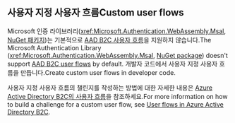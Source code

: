 ## <a name="custom-user-flows"></a><span data-ttu-id="01f14-101">사용자 지정 사용자 흐름</span><span class="sxs-lookup"><span data-stu-id="01f14-101">Custom user flows</span></span>

<span data-ttu-id="01f14-102">Microsoft 인증 라이브러리(<xref:Microsoft.Authentication.WebAssembly.Msal>, [NuGet 패키지](https://www.nuget.org/packages/Microsoft.Authentication.WebAssembly.Msal/))는 기본적으로 [AAD B2C 사용자 흐름](/azure/active-directory-b2c/user-flow-overview)을 지원하지 않습니다.</span><span class="sxs-lookup"><span data-stu-id="01f14-102">The Microsoft Authentication Library (<xref:Microsoft.Authentication.WebAssembly.Msal>, [NuGet package](https://www.nuget.org/packages/Microsoft.Authentication.WebAssembly.Msal/)) doesn't support [AAD B2C user flows](/azure/active-directory-b2c/user-flow-overview) by default.</span></span> <span data-ttu-id="01f14-103">개발자 코드에서 사용자 지정 사용자 흐름을 만듭니다.</span><span class="sxs-lookup"><span data-stu-id="01f14-103">Create custom user flows in developer code.</span></span>

<span data-ttu-id="01f14-104">사용자 지정 사용자 흐름의 챌린지를 작성하는 방법에 대한 자세한 내용은 [Azure Active Directory B2C의 사용자 흐름](/azure/active-directory-b2c/user-flow-overview)을 참조하세요.</span><span class="sxs-lookup"><span data-stu-id="01f14-104">For more information on how to build a challenge for a custom user flow, see [User flows in Azure Active Directory B2C](/azure/active-directory-b2c/user-flow-overview).</span></span>

